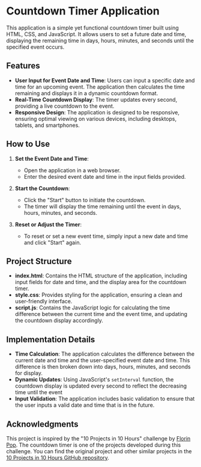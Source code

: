 # Countdown Timer Application

This application is a simple yet functional countdown timer built using HTML, CSS, and JavaScript. It allows users to set a future date and time, displaying the remaining time in days, hours, minutes, and seconds until the specified event occurs.

## Features

- **User Input for Event Date and Time**: Users can input a specific date and time for an upcoming event. The application then calculates the time remaining and displays it in a dynamic countdown format.
- **Real-Time Countdown Display**: The timer updates every second, providing a live countdown to the event.
- **Responsive Design**: The application is designed to be responsive, ensuring optimal viewing on various devices, including desktops, tablets, and smartphones.

## How to Use

1. **Set the Event Date and Time**:
   - Open the application in a web browser.
   - Enter the desired event date and time in the input fields provided.

2. **Start the Countdown**:
   - Click the "Start" button to initiate the countdown.
   - The timer will display the time remaining until the event in days, hours, minutes, and seconds.

3. **Reset or Adjust the Timer**:
   - To reset or set a new event time, simply input a new date and time and click "Start" again.

## Project Structure

- **index.html**: Contains the HTML structure of the application, including input fields for date and time, and the display area for the countdown timer.
- **style.css**: Provides styling for the application, ensuring a clean and user-friendly interface.
- **script.js**: Contains the JavaScript logic for calculating the time difference between the current time and the event time, and updating the countdown display accordingly.

## Implementation Details

- **Time Calculation**: The application calculates the difference between the current date and time and the user-specified event date and time. This difference is then broken down into days, hours, minutes, and seconds for display.
- **Dynamic Updates**: Using JavaScript's `setInterval` function, the countdown display is updated every second to reflect the decreasing time until the event
- **Input Validation**: The application includes basic validation to ensure that the user inputs a valid date and time that is in the future.

## Acknowledgments

This project is inspired by the "10 Projects in 10 Hours" challenge by [Florin Pop](https://github.com/florinpop17/10-projects-10-hours). The countdown timer is one of the projects developed during this challenge. You can find the original project and other similar projects in the [10 Projects in 10 Hours GitHub repository](https://github.com/florinpop17/10-projects-10-hours).
